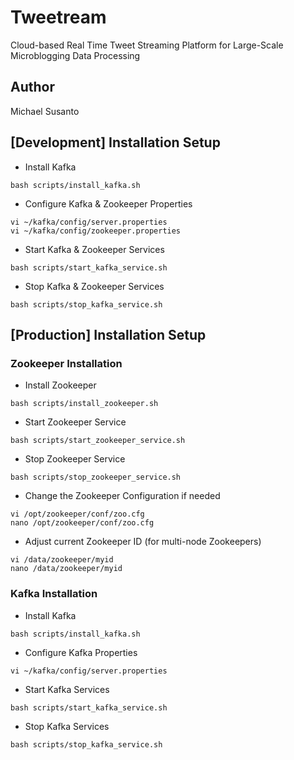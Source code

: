# Tweetream
Cloud-based Real Time Tweet Streaming Platform for Large-Scale Microblogging Data Processing

## Author
Michael Susanto

## [Development] Installation Setup
- Install Kafka
```
bash scripts/install_kafka.sh
```

- Configure Kafka & Zookeeper Properties
```
vi ~/kafka/config/server.properties
vi ~/kafka/config/zookeeper.properties
```

- Start Kafka & Zookeeper Services
```
bash scripts/start_kafka_service.sh
```

- Stop Kafka & Zookeeper Services
```
bash scripts/stop_kafka_service.sh
```

## [Production] Installation Setup
### Zookeeper Installation
- Install Zookeeper
```
bash scripts/install_zookeeper.sh
```

- Start Zookeeper Service
```
bash scripts/start_zookeeper_service.sh
```

- Stop Zookeeper Service
```
bash scripts/stop_zookeeper_service.sh
```

- Change the Zookeeper Configuration if needed
```
vi /opt/zookeeper/conf/zoo.cfg
nano /opt/zookeeper/conf/zoo.cfg
```

- Adjust current Zookeeper ID (for multi-node Zookeepers)
```
vi /data/zookeeper/myid
nano /data/zookeeper/myid
```

### Kafka Installation
- Install Kafka
```
bash scripts/install_kafka.sh
```

- Configure Kafka Properties
```
vi ~/kafka/config/server.properties
```

- Start Kafka Services
```
bash scripts/start_kafka_service.sh
```

- Stop Kafka Services
```
bash scripts/stop_kafka_service.sh
```
